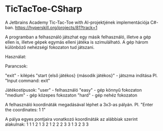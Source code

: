 # TicTacToe-CSharp

A Jetbrains Academy Tic-Tac-Toe with AI-projektjének implementációja C#-ban. https://hyperskill.org/projects/81?track=1

A programban a felhasználó játszhat egy másik felhasználó, illetve a gép ellen is, illetve gépek egymás elleni játéka is szimulálható. A gép három különböző nehézségi fokozaton tud játszani.

Használat:

Parancsok:

"exit" - kilépés
"start {első játékos} {második játékos}" - játszma indítása
Pl. "Input command: exit"

Játékostípusok:
"user" - felhasználó
"easy" - gép könnyű fokozaton
"medium" - gép közepes fokozaton
"hard" - gép nehéz fokozaton

A felhasználó koordináták megadásával léphet a 3x3-as pályán.
Pl. "Enter the coordinates: 1 1"

A pálya egyes pontjaira vonatkozó koordináták az alábbiak szerint alakulnak:
1 1   1 2   1 3
2 1   2 2   2 3
3 1   3 2   3 3
